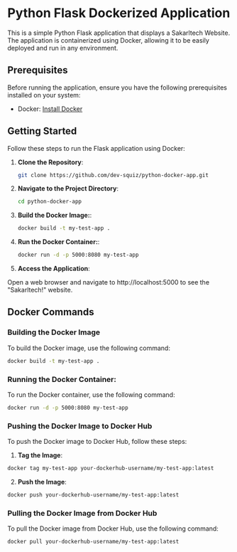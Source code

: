 # Python Flask Dockerized Application

This is a simple Python Flask application that displays a Sakarltech Website. The application is containerized using Docker, allowing it to be easily deployed and run in any environment.

## Prerequisites

Before running the application, ensure you have the following prerequisites installed on your system:

- Docker: [Install Docker](https://www.docker.com/get-started)

## Getting Started

Follow these steps to run the Flask application using Docker:

1. **Clone the Repository**:

   ```bash
   git clone https://github.com/dev-squiz/python-docker-app.git
   ```

2. **Navigate to the Project Directory**:
   ```bash
   cd python-docker-app
   ```
3. **Build the Docker Image:**:

   ```bash
   docker build -t my-test-app .
   ```

4. **Run the Docker Container:**:

   ```bash
   docker run -d -p 5000:8080 my-test-app
   ```

5. **Access the Application**:

Open a web browser and navigate to http://localhost:5000 to see the "Sakarltech!" website.

## Docker Commands

### Building the Docker Image

To build the Docker image, use the following command:

```bash
docker build -t my-test-app .
```

### Running the Docker Container:

To run the Docker container, use the following command:

```bash
docker run -d -p 5000:8080 my-test-app
```

### Pushing the Docker Image to Docker Hub

To push the Docker image to Docker Hub, follow these steps:

1. **Tag the Image**:

```bash
docker tag my-test-app your-dockerhub-username/my-test-app:latest
```

2. **Push the Image**:

```bash
docker push your-dockerhub-username/my-test-app:latest
```

### Pulling the Docker Image from Docker Hub

To pull the Docker image from Docker Hub, use the following command:

```bash
docker pull your-dockerhub-username/my-test-app:latest
```

